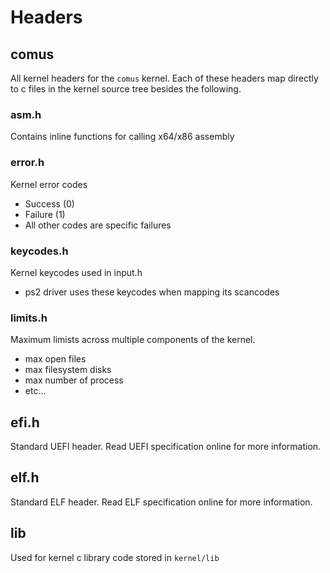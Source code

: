 
# Headers

## comus

All kernel headers for the `comus` kernel. Each of these headers map directly
to c files in the kernel source tree besides the following.

### asm.h

Contains inline functions for calling x64/x86 assembly

### error.h

Kernel error codes
- Success (0)
- Failure (1)
- All other codes are specific failures

### keycodes.h

Kernel keycodes used in input.h
- ps2 driver uses these keycodes when mapping its scancodes

### limits.h

Maximum limists across multiple components of the kernel.
- max open files
- max filesystem disks
- max number of process
- etc...

## efi.h

Standard UEFI header. Read UEFI specification online for more information.

## elf.h

Standard ELF header. Read ELF specification online for more information.

## lib

Used for kernel c library code stored in `kernel/lib`
